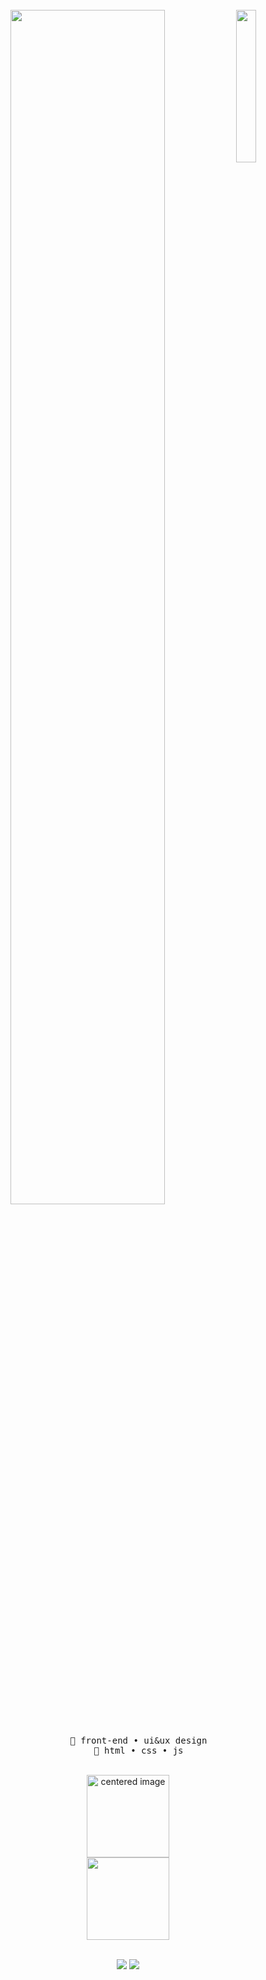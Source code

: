 <div align="center">
<br>
<img src="https://i.pinimg.com/originals/00/72/4a/00724a5ddc0fac3ea7f74c1b9ca0f881.jpg" width="25%" align="right" />
<img src="https://readme-typing-svg.demolab.com?font=Inconsolata&size=50&duration=3500&pause=10&color=E9CFB3FF&center=true&multiline=true&repeat=false&width=1300&height=140&lines=Hello%2C+i'm+Nelson.;Nice+to+meet+you+%F0%93%8D%A2%D6%B4%E0%BB%8B%E2%98%95%EF%B8%8F%CB%9A" width="70%" />
<br><br>
<pre>
    📖 front-end • ui&ux design
    🌱 html • css • js
</pre>
<br>

<div>
  <center>
    <img height="132em" src="https://github-readme-stats.vercel.app/api?username=vetrfolnir&show_icons=true&theme=dark&include_all_commits=true&count_private=true" alt="centered image">
  </center>
  <center>  
    <img height="132em" src="https://github-readme-stats.vercel.app/api/top-langs/?username=vetrfolnir&layout=compact&langs_count=7&theme=dark"/> 
  </center>
</div>

<br>

[![](https://img.shields.io/badge/linkedin-0a66c2)](http://linkedin.com/in/lumengraph)
[![](https://img.shields.io/badge/tumblr-080a38)](https://lumengraph.tumblr.com/)

<br>
</div>
